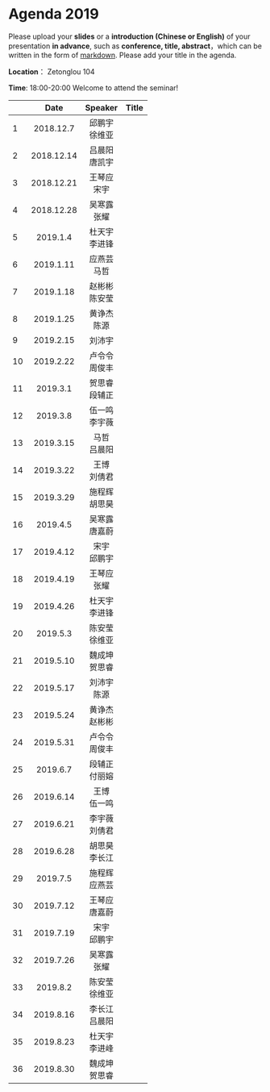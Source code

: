 # Agenda 2019
Please upload your **slides** or a **introduction (Chinese or English)** of your presentation **in advance**,
such as **conference, title, abstract**，which can be written in the form of [markdown](http://sspai.com/25137). Please add your title in the agenda.

**Location**： Zetonglou 104

**Time**: 18:00-20:00  Welcome to attend the seminar!

||Date|Speaker|Title|
|---|:---:|:---:|:---:|
|1|2018.12.7|邱鹏宇 <br>徐维亚|
|2|2018.12.14|吕晨阳<br>唐凯宇|
|3|2018.12.21|王琴应<br>宋宇|
|4|2018.12.28|吴寒露<br>张耀 |
|5|2019.1.4|杜天宇<br>李进锋|
|6|2019.1.11|应燕芸<br> 马哲|
|7|2019.1.18|赵彬彬<br>陈安莹|
|8|2019.1.25|黄诤杰<br>陈源|
|9|2019.2.15|刘沛宇<br>|
|10|2019.2.22|卢令令 <br>周俊丰|
|11|2019.3.1|贺思睿<br>段辅正|
|12|2019.3.8|伍一鸣<br>李宇薇|
|13|2019.3.15|马哲<br>吕晨阳|
|14|2019.3.22|王博<br>刘倩君|
|15|2019.3.29|施程辉<br>胡思昊|
|16|2019.4.5|吴寒露<br>唐嘉蔚|
|17|2019.4.12|宋宇<br>邱鹏宇|
|18|2019.4.19|王琴应<br>张耀|
|19|2019.4.26|杜天宇<br>李进锋|
|20|2019.5.3|陈安莹<br>徐维亚|
|21|2019.5.10|魏成坤<br>贺思睿|
|22|2019.5.17|刘沛宇<br>陈源|
|23|2019.5.24|黄诤杰<br>赵彬彬
|24|2019.5.31|卢令令 <br>周俊丰
|25|2019.6.7|段辅正<br>付丽嫆
|26|2019.6.14|王博<br>伍一鸣|
|27|2019.6.21|李宇薇<br>刘倩君
|28|2019.6.28|胡思昊<br>李长江
|29|2019.7.5|施程辉<br>应燕芸
|30|2019.7.12|王琴应<br>唐嘉蔚
|31|2019.7.19|宋宇<br>邱鹏宇
|32|2019.7.26|吴寒露<br>张耀
|33|2019.8.2|陈安莹<br>徐维亚
|34|2019.8.16|李长江<br>吕晨阳
|35|2019.8.23|杜天宇<br>李进峰
|36|2019.8.30|魏成坤<br>贺思睿





